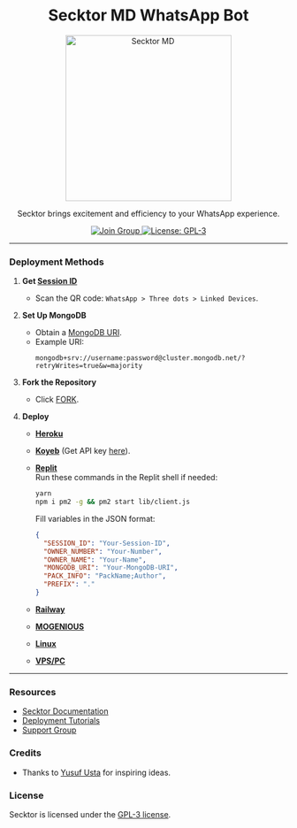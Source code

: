 <h1 align="center">Secktor MD WhatsApp Bot</h1>

<p align="center">
  <a href="https://secktoruserbot.onrender.com/">
    <img src="https://secktoruserbot.onrender.com/main.jpg" alt="Secktor MD" height="300">
  </a>
</p>

<p align="center">Secktor brings excitement and efficiency to your WhatsApp experience.</p>

<p align="center">
  <a href="https://www.youtube.com/@YourPenPal" target="_blank">
    <img alt="Join Group" src="https://img.shields.io/badge/Join Group-25D366?style=for-the-badge&logo=whatsapp&logoColor=white" />
  </a>
  <a href="https://github.com/SamPandey001/Secktor-Md/blob/main/LICENCE" target="_blank">
    <img alt="License: GPL-3" src="https://badges.frapsoft.com/os/gpl/gpl.png?v=103" />
  </a>
</p>

---

### Deployment Methods

1. **Get [Session ID](https://secktorub-b34f1c3c60d3.herokuapp.com/id)**

     - Scan the QR code: `WhatsApp > Three dots > Linked Devices`.

2. **Set Up MongoDB**

     - Obtain a [MongoDB URI](https://github.com/SamPandey001/Secktor-Md/wiki/Mongodb-URI).
     - Example URI:
          ```plaintext
          mongodb+srv://username:password@cluster.mongodb.net/?retryWrites=true&w=majority
          ```

3. **Fork the Repository**

     - Click [FORK](https://github.com/SamPandey001/Secktor-MD/fork).

4. **Deploy**

     - **[Heroku](https://secktorub-b34f1c3c60d3.herokuapp.com/heroku)**
     - **[Koyeb](https://secktorub-b34f1c3c60d3.herokuapp.com/koyeb)** (Get API key [here](https://app.koyeb.com/settings/api)).
     - **[Replit](https://repl.it/github/SamPandey001/Secktor-Md)**  
       Run these commands in the Replit shell if needed:

          ```bash
          yarn
          npm i pm2 -g && pm2 start lib/client.js
          ```

          Fill variables in the JSON format:

          ```json
          {
          	"SESSION_ID": "Your-Session-ID",
          	"OWNER_NUMBER": "Your-Number",
          	"OWNER_NAME": "Your-Name",
          	"MONGODB_URI": "Your-MongoDB-URI",
          	"PACK_INFO": "PackName;Author",
          	"PREFIX": "."
          }
          ```

     - **[Railway](https://secktorub-b34f1c3c60d3.herokuapp.com/railway)**
     - **[MOGENIOUS](https://github.com/SamPandey001/Secktor-Md/wiki/Deploy-on-MOGENIOUS)**
     - **[Linux](https://github.com/SamPandey001/Secktor-Deploy#deploy-in-any-shell-including-termux)**
     - **[VPS/PC](https://github.com/SamPandey001/Secktor-Md/blob/main/deploy-on-vps.md)**

---

### Resources

-    [Secktor Documentation](https://secktorub-b34f1c3c60d3.herokuapp.com/)
-    [Deployment Tutorials](https://secktorub-b34f1c3c60d3.herokuapp.com/youtube)
-    [Support Group](https://chat.whatsapp.com/DG86OkvmerHKHJjkE5X2Wv)

### Credits

-    Thanks to [Yusuf Usta](https://github.com/yusufusta) for inspiring ideas.

### License

Secktor is licensed under the [GPL-3 license](https://github.com/SamPandey001/Secktor-Md/blob/main/LICENCE).
